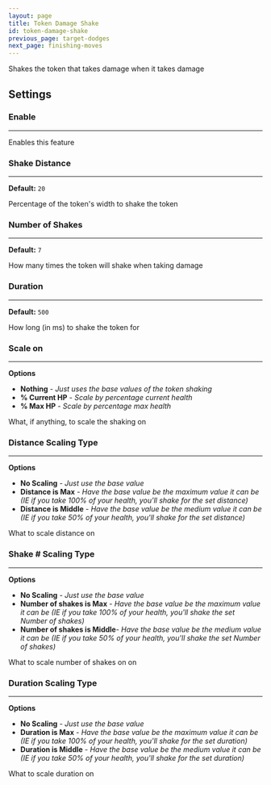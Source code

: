 ```yaml
---
layout: page
title: Token Damage Shake
id: token-damage-shake
previous_page: target-dodges
next_page: finishing-moves
---
```


Shakes the token that takes damage when it takes damage

## Settings

### Enable

---

Enables this feature

### Shake Distance

---

**Default:** `20`

Percentage of the token's width to shake the token

### Number of Shakes

---

**Default:** `7`

How many times the token will shake when taking damage

### Duration

---

**Default:** `500`

How long (in ms) to shake the token for

### Scale on

---

**Options**

-   **Nothing** - _Just uses the base values of the token shaking_
-   **% Current HP** - _Scale by percentage current health_
-   **% Max HP** - _Scale by percentage max health_

What, if anything, to scale the shaking on

### Distance Scaling Type

---

**Options**

-   **No Scaling** - _Just use the base value_
-   **Distance is Max** - _Have the base value be the maximum value it can be (IE if you take 100% of your health, you'll shake for the set distance)_
-   **Distance is Middle** - _Have the base value be the medium value it can be (IE if you take 50% of your health, you'll shake for the set distance)_

What to scale distance on

### Shake # Scaling Type

---

**Options**

-   **No Scaling** - _Just use the base value_
-   **Number of shakes is Max** - _Have the base value be the maximum value it can be (IE if you take 100% of your health, you'll shake the set Number of shakes)_
-   **Number of shakes is Middle**- _Have the base value be the medium value it can be (IE if you take 50% of your health, you'll shake the set Number of shakes)_

What to scale number of shakes on on

### Duration Scaling Type

---

**Options**

-   **No Scaling** - _Just use the base value_
-   **Duration is Max** - _Have the base value be the maximum value it can be (IE if you take 100% of your health, you'll shake for the set duration)_
-   **Duration is Middle** - _Have the base value be the medium value it can be (IE if you take 50% of your health, you'll shake for the set duration)_

What to scale duration on
